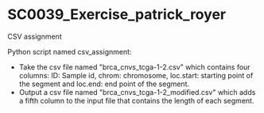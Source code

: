 # SC0039_Exercise_patrick_royer
CSV assignment

Python script named csv_assignment:
- Take the csv file named "brca_cnvs_tcga-1-2.csv" which contains four columns: ID: Sample id, chrom: chromosome, loc.start: starting point of the segment and loc.end: end point of the segment. 
- Output a csv file named "brca_cnvs_tcga-1-2_modified.csv" which adds a fifth column to the input file that contains the length of each segment. 
